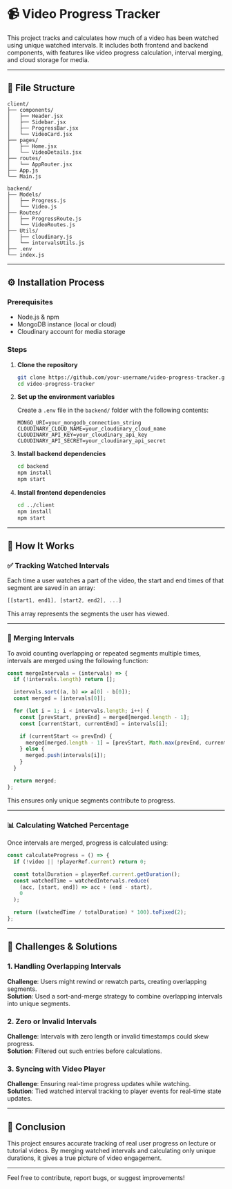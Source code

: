 # 📹 Video Progress Tracker

This project tracks and calculates how much of a video has been watched using unique watched intervals. It includes both frontend and backend components, with features like video progress calculation, interval merging, and cloud storage for media.

---

## 📁 File Structure

```
client/
├── components/
│   ├── Header.jsx
│   ├── Sidebar.jsx
│   ├── ProgressBar.jsx
│   └── VideoCard.jsx
├── pages/
│   ├── Home.jsx
│   └── VideoDetails.jsx
├── routes/
│   └── AppRouter.jsx
├── App.js
└── Main.js

backend/
├── Models/
│   ├── Progress.js
│   └── Video.js
├── Routes/
│   ├── ProgressRoute.js
│   └── VideoRoutes.js
├── Utils/
│   ├── cloudinary.js
│   └── intervalsUtils.js
├── .env
└── index.js
```

---

## ⚙️ Installation Process

### Prerequisites

- Node.js & npm
- MongoDB instance (local or cloud)
- Cloudinary account for media storage

### Steps

1. **Clone the repository**

   ```bash
   git clone https://github.com/your-username/video-progress-tracker.git
   cd video-progress-tracker
   ```

2. **Set up the environment variables**

   Create a `.env` file in the `backend/` folder with the following contents:

   ```env
   MONGO_URI=your_mongodb_connection_string
   CLOUDINARY_CLOUD_NAME=your_cloudinary_cloud_name
   CLOUDINARY_API_KEY=your_cloudinary_api_key
   CLOUDINARY_API_SECRET=your_cloudinary_api_secret
   ```

3. **Install backend dependencies**

   ```bash
   cd backend
   npm install
   npm start
   ```

4. **Install frontend dependencies**

   ```bash
   cd ../client
   npm install
   npm start
   ```

---

## 🧠 How It Works

### ✅ Tracking Watched Intervals

Each time a user watches a part of the video, the start and end times of that segment are saved in an array:

```js
[[start1, end1], [start2, end2], ...]
```

This array represents the segments the user has viewed.

---

### 🔄 Merging Intervals

To avoid counting overlapping or repeated segments multiple times, intervals are merged using the following function:

```js
const mergeIntervals = (intervals) => {
  if (!intervals.length) return [];

  intervals.sort((a, b) => a[0] - b[0]);
  const merged = [intervals[0]];

  for (let i = 1; i < intervals.length; i++) {
    const [prevStart, prevEnd] = merged[merged.length - 1];
    const [currentStart, currentEnd] = intervals[i];

    if (currentStart <= prevEnd) {
      merged[merged.length - 1] = [prevStart, Math.max(prevEnd, currentEnd)];
    } else {
      merged.push(intervals[i]);
    }
  }

  return merged;
};
```

This ensures only unique segments contribute to progress.

---

### 📊 Calculating Watched Percentage

Once intervals are merged, progress is calculated using:

```js
const calculateProgress = () => {
  if (!video || !playerRef.current) return 0;

  const totalDuration = playerRef.current.getDuration();
  const watchedTime = watchedIntervals.reduce(
    (acc, [start, end]) => acc + (end - start),
    0
  );

  return ((watchedTime / totalDuration) * 100).toFixed(2);
};
```

---

## 🧹 Challenges & Solutions

### 1. **Handling Overlapping Intervals**
**Challenge**: Users might rewind or rewatch parts, creating overlapping segments.  
**Solution**: Used a sort-and-merge strategy to combine overlapping intervals into unique segments.

### 2. **Zero or Invalid Intervals**
**Challenge**: Intervals with zero length or invalid timestamps could skew progress.  
**Solution**: Filtered out such entries before calculations.

### 3. **Syncing with Video Player**
**Challenge**: Ensuring real-time progress updates while watching.  
**Solution**: Tied watched interval tracking to player events for real-time state updates.

---

## 📌 Conclusion

This project ensures accurate tracking of real user progress on lecture or tutorial videos. By merging watched intervals and calculating only unique durations, it gives a true picture of video engagement.

---

Feel free to contribute, report bugs, or suggest improvements!

